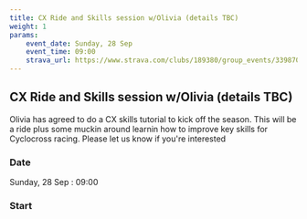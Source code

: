 ```yaml
---
title: CX Ride and Skills session w/Olivia (details TBC)
weight: 1
params:
    event_date: Sunday, 28 Sep
    event_time: 09:00
    strava_url: https://www.strava.com/clubs/189380/group_events/3398703864894297672
---
```


## CX Ride and Skills session w/Olivia (details TBC) 

Olivia has agreed to do a CX skills tutorial to kick off the season. This will be a ride plus some muckin around learnin how to improve key skills for Cyclocross racing. Please let us know if you&#39;re interested

### Date

Sunday, 28 Sep : 09:00

### Start




